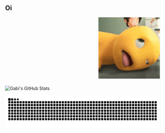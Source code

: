 ## Oi
<div align="right">
  <img src="xiaonailong.gif" width="200"/>
</div>

<div style="margin-top: 20px;">
  
  ![Gabi's GitHub Stats](https://github-readme-stats.vercel.app/api?username=heavengabi&show_icons=true&theme=radical)
  
</div>

![Snake animation](https://github.com/heavengabi/heavengabi/blob/output/github-snake.svg)

